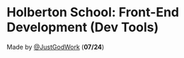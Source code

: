 # Holberton School: Front-End Development (Dev Tools)

Made by [@JustGodWork](https://github.com/JustGodWork) (**07/24**)
